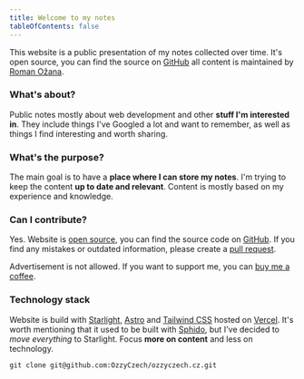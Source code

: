 ```yaml
---
title: Welcome to my notes
tableOfContents: false
---
```


This website is a public presentation of my notes collected over time.
It's open source, you can find the source on [GitHub](https://github.com/OzzyCzech/ozzyczech.cz)
all content is maintained by [Roman Ožana](https://ozana.cz).

### What's about?

Public notes mostly about web development and other **stuff I'm interested in**.
They include things I've Googled a lot and want to remember, as well as things
I find interesting and worth sharing.

### What's the purpose?

The main goal is to have a **place where I can store my notes**.
I'm trying to keep the content **up to date and relevant**.
Content is mostly based on my experience and knowledge.

### Can I contribute?

Yes. Website is [open source](https://github.com/OzzyCzech/ozzyczech.cz), you can
find the source code on [GitHub](https://github.com/OzzyCzech/ozzyczech.cz).
If you find any mistakes or outdated information, please create a [pull request](https://github.com/OzzyCzech/ozzyczech.cz/pulls).

Advertisement is not allowed. If you want to support me, you can [buy me a coffee](https://buymeacoffee.com/ozzyczech).

### Technology stack

Website is build with [Starlight](https://starlight.astro.build/), [Astro](https://astro.build/) and
[Tailwind CSS](https://tailwindcss.com/) hosted on [Vercel](https://vercel.com/).
It's worth mentioning that it used to be built with [Sphido](https://sphido.cz),
but I've decided to _move everything_ to Starlight. Focus **more on content** and less on technology.

```shell
git clone git@github.com:OzzyCzech/ozzyczech.cz.git
```
